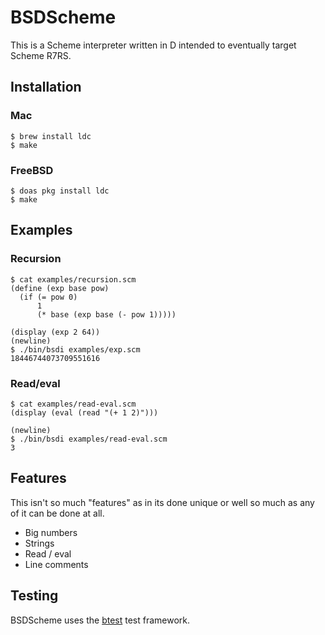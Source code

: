 # BSDScheme

This is a Scheme interpreter written in D intended to eventually target Scheme R7RS.

## Installation

### Mac

```
$ brew install ldc
$ make
```

### FreeBSD

```
$ doas pkg install ldc
$ make
```

## Examples

### Recursion

```
$ cat examples/recursion.scm
(define (exp base pow)
  (if (= pow 0)
      1
      (* base (exp base (- pow 1)))))

(display (exp 2 64))
(newline)
$ ./bin/bsdi examples/exp.scm
18446744073709551616
```

### Read/eval

```
$ cat examples/read-eval.scm
(display (eval (read "(+ 1 2)")))

(newline)
$ ./bin/bsdi examples/read-eval.scm
3
```

## Features

This isn't so much "features" as in its done unique or well so much
as any of it can be done at all.

* Big numbers
* Strings
* Read / eval
* Line comments

## Testing

BSDScheme uses the [btest](https://github.com/briansteffens/btest) test framework.